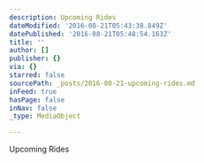```yaml
---
description: Upcoming Rides
dateModified: '2016-08-21T05:43:38.849Z'
datePublished: '2016-08-21T05:48:54.163Z'
title: ''
author: []
publisher: {}
via: {}
starred: false
sourcePath: _posts/2016-08-21-upcoming-rides.md
inFeed: true
hasPage: false
inNav: false
_type: MediaObject

---
```

Upcoming Rides